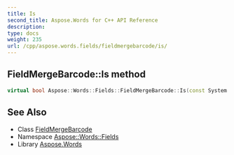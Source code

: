 ```yaml
---
title: Is
second_title: Aspose.Words for C++ API Reference
description: 
type: docs
weight: 235
url: /cpp/aspose.words.fields/fieldmergebarcode/is/
---
```

## FieldMergeBarcode::Is method




```cpp
virtual bool Aspose::Words::Fields::FieldMergeBarcode::Is(const System::TypeInfo &target) const override
```

## See Also

* Class [FieldMergeBarcode](../)
* Namespace [Aspose::Words::Fields](../../)
* Library [Aspose.Words](../../../)
